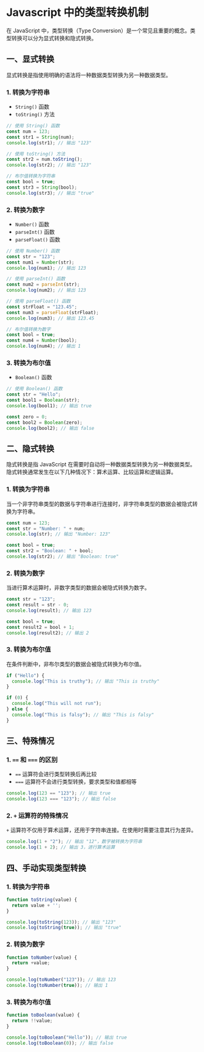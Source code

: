 # Javascript 中的类型转换机制

在 JavaScript 中，类型转换（Type Conversion）是一个常见且重要的概念。类型转换可以分为显式转换和隐式转换。

## 一、显式转换

显式转换是指使用明确的语法将一种数据类型转换为另一种数据类型。

### 1. 转换为字符串

- `String()` 函数
- `toString()` 方法

```javascript
// 使用 String() 函数
const num = 123;
const str1 = String(num);
console.log(str1); // 输出 "123"

// 使用 toString() 方法
const str2 = num.toString();
console.log(str2); // 输出 "123"

// 布尔值转换为字符串
const bool = true;
const str3 = String(bool);
console.log(str3); // 输出 "true"
```

### 2. 转换为数字

- `Number()` 函数
- `parseInt()` 函数
- `parseFloat()` 函数

```javascript
// 使用 Number() 函数
const str = "123";
const num1 = Number(str);
console.log(num1); // 输出 123

// 使用 parseInt() 函数
const num2 = parseInt(str);
console.log(num2); // 输出 123

// 使用 parseFloat() 函数
const strFloat = "123.45";
const num3 = parseFloat(strFloat);
console.log(num3); // 输出 123.45

// 布尔值转换为数字
const bool = true;
const num4 = Number(bool);
console.log(num4); // 输出 1
```

### 3. 转换为布尔值

- `Boolean()` 函数

```javascript
// 使用 Boolean() 函数
const str = "Hello";
const bool1 = Boolean(str);
console.log(bool1); // 输出 true

const zero = 0;
const bool2 = Boolean(zero);
console.log(bool2); // 输出 false
```

## 二、隐式转换

隐式转换是指 JavaScript 在需要时自动将一种数据类型转换为另一种数据类型。隐式转换通常发生在以下几种情况下：算术运算、比较运算和逻辑运算。

### 1. 转换为字符串

当一个非字符串类型的数据与字符串进行连接时，非字符串类型的数据会被隐式转换为字符串。

```javascript
const num = 123;
const str = "Number: " + num;
console.log(str); // 输出 "Number: 123"

const bool = true;
const str2 = "Boolean: " + bool;
console.log(str2); // 输出 "Boolean: true"
```

### 2. 转换为数字

当进行算术运算时，非数字类型的数据会被隐式转换为数字。

```javascript
const str = "123";
const result = str - 0;
console.log(result); // 输出 123

const bool = true;
const result2 = bool + 1;
console.log(result2); // 输出 2
```

### 3. 转换为布尔值

在条件判断中，非布尔类型的数据会被隐式转换为布尔值。

```javascript
if ("Hello") {
  console.log("This is truthy"); // 输出 "This is truthy"
}

if (0) {
  console.log("This will not run");
} else {
  console.log("This is falsy"); // 输出 "This is falsy"
}
```

## 三、特殊情况

### 1. `==` 和 `===` 的区别

- `==` 运算符会进行类型转换后再比较
- `===` 运算符不会进行类型转换，要求类型和值都相等

```javascript
console.log(123 == "123"); // 输出 true
console.log(123 === "123"); // 输出 false
```

### 2. `+` 运算符的特殊情况

`+` 运算符不仅用于算术运算，还用于字符串连接。在使用时需要注意其行为差异。

```javascript
console.log(1 + "2"); // 输出 "12"，数字被转换为字符串
console.log(1 + 2); // 输出 3，进行算术运算
```

## 四、手动实现类型转换

### 1. 转换为字符串

```javascript
function toString(value) {
  return value + '';
}

console.log(toString(123)); // 输出 "123"
console.log(toString(true)); // 输出 "true"
```

### 2. 转换为数字

```javascript
function toNumber(value) {
  return +value;
}

console.log(toNumber("123")); // 输出 123
console.log(toNumber(true)); // 输出 1
```

### 3. 转换为布尔值

```javascript
function toBoolean(value) {
  return !!value;
}

console.log(toBoolean("Hello")); // 输出 true
console.log(toBoolean(0)); // 输出 false
```
